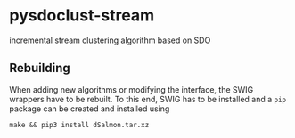 # pysdoclust-stream
incremental stream clustering algorithm based on SDO

## Rebuilding

When adding new algorithms or modifying the interface, the SWIG wrappers have to be rebuilt. To this end, SWIG has to be installed and a ``pip`` package can be created and installed  using

```make && pip3 install dSalmon.tar.xz```
